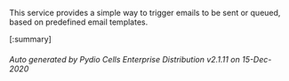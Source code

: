 






This service provides a simple way to trigger emails to be sent or queued, based on predefined email templates.

[:summary]

###### Auto generated by Pydio Cells Enterprise Distribution v2.1.11 on 15-Dec-2020
